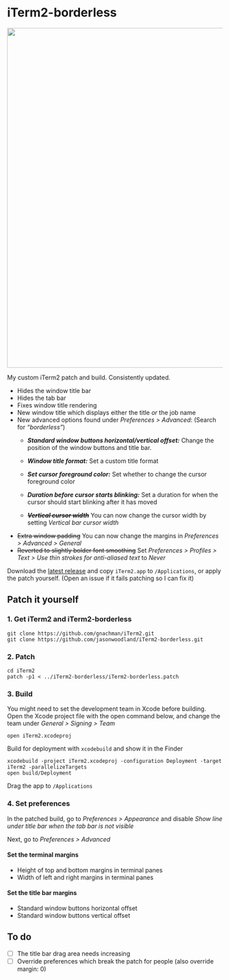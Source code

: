 # iTerm2-borderless

<img width="794" src="https://github.com/jasonwoodland/iTerm2-borderless/blob/master/Preview.png?raw=true">

My custom iTerm2 patch and build. Consistently updated.

* Hides the window title bar
* Hides the tab bar
* Fixes window title rendering
* New window title which displays either the title *or* the job name
* New advanced options found under *Preferences > Advanced*: (Search for *&ldquo;borderless&rdquo;*)
  * ***Standard window buttons horizontal/vertical offset:*** Change the position of the window buttons and title bar.
  * ***Window title format:*** Set a custom title format
  * ***Set cursor foreground color:*** Set whether to change the cursor foreground color
  * ***Duration before cursor starts blinking:*** Set a duration for when the cursor should start blinking after it has moved
    
  * ~~***Vertical cursor width***~~ You can now change the cursor width by setting *Vertical bar cursor width*
* ~~Extra window padding~~ You can now change the margins in *Preferences > Advanced > General*
* ~~Reverted to slightly bolder font smoothing~~ Set *Preferences > Profiles > Text > Use thin strokes for anti-aliased text* to *Never*

Download the [latest release](https://github.com/jasonwoodland/iTerm2-borderless/releases/latest) and copy `iTerm2.app` to `/Applications`, or apply the patch yourself. (Open an issue if it fails patching so I can fix it)
## Patch it yourself

### 1. Get iTerm2 and iTerm2-borderless

```
git clone https://github.com/gnachman/iTerm2.git
git clone https://github.com/jasonwoodland/iTerm2-borderless.git
```

### 2. Patch

```
cd iTerm2
patch -p1 < ../iTerm2-borderless/iTerm2-borderless.patch
```

### 3. Build

You might need to set the development team in Xcode before building. Open the Xcode project file with the open command below, and change the team under *General > Signing > Team*

```
open iTerm2.xcodeproj
```

Build for deployment with `xcodebuild` and show it in the Finder

```
xcodebuild -project iTerm2.xcodeproj -configuration Deployment -target iTerm2 -parallelizeTargets
open build/Deployment
```

Drag the app to `/Applications`

### 4. Set preferences

In the patched build, go to *Preferences > Appearance* and disable *Show line under title bar when the tab bar is not visible*

Next, go to *Preferences > Advanced*

#### Set the terminal margins

* Height of top and bottom margins in terminal panes
* Width of left and right margins in terminal panes

#### Set the title bar margins

* Standard window buttons horizontal offset
* Standard window buttons vertical offset

## To do

- [ ] The title bar drag area needs increasing
- [ ] Override preferences which break the patch for people (also override margin: 0)
